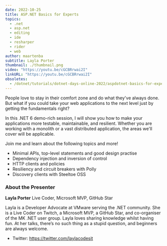 ```yaml
---
date: 2022-10-25
title: ASP.NET Basics for Experts
topics:
  - .net
  - asp.net
  - editing
  - ide
  - resharper
  - rider
  - web
author: maartenba
subtitle: Layla Porter
thumbnail: ./thumbnail.png
video: "https://youtu.be/cGCBRrwai2I"
linkURL: "https://youtu.be/cGCBRrwai2I"
obsoletes:
  - /dotnet/tutorials/dotnet-days-online-2022/aspdotnet-basics-for-experts/
---
```


People love to stay in their comfort zone and do what they've always done. But what if you could take your web applications to the next level just by getting the fundamentals right?

In this .NET 6 demo-rich session, I will show you how to make your applications more testable, maintainable, and resilient. Whether you are working with a monolith or a vast distributed application, the areas we'll cover will be applicable.

Join me and learn about the following topics and more!

- Minimal APIs, top-level statements and good design practise
- Dependency injection and inversion of control
- HTTP clients and policies
- Resiliency and circuit breakers with Polly
- Discovery clients with Steeltoe OSS

### About the Presenter

**Layla Porter** Live Coder, Microsoft MVP, GitHub Star

Layla is a Developer Advocate at VMware serving the .NET community. She is a Live Coder on Twitch, a Microsoft MVP, a GitHub Star, and co-organiser of the MK .NET user group. Layla loves sharing knowledge whilst having fun. At her talks, there’s no such thing as a stupid question, and beginners are always welcome.

- Twitter: <https://twitter.com/laylacodesit>
